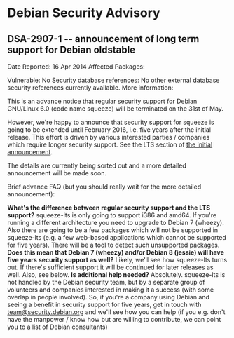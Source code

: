 
Debian Security Advisory
========================


DSA-2907-1 -- announcement of long term support for Debian oldstable
--------------------------------------------------------------------



Date Reported:
16 Apr 2014
Affected Packages:



Vulnerable:
No
Security database references:
No other external database security references currently available.
More information:


This is an advance notice that regular security support for Debian
GNU/Linux 6.0 (code name squeeze) will be terminated on the 31st of
May.




However, we're happy to announce that security support for squeeze is
going to be extended until February 2016, i.e. five years after the
initial release. This effort is driven by various interested parties /
companies which require longer security support. See the LTS section
of [the initial announcement](https://lists.debian.org/debian-devel-announce/2014/03/msg00004.html).




The details are currently being sorted out and a more detailed
announcement will be made soon.




Brief advance FAQ (but you should really wait for the more detailed
announcement):




**What's the difference between regular security support and the LTS
 support?**
squeeze-lts is only going to support i386 and amd64. If you're
 running a different architecture you need to upgrade to Debian 7
 (wheezy). Also there are going to be a few packages which will not
 be supported in squeeze-lts (e.g. a few web-based applications
 which cannot be supported for five years). There will be a tool to
 detect such unsupported packages.
**Does this mean that Debian 7 (wheezy) and/or Debian 8 (jessie) will
 have five years security support as well?**
Likely, we'll see how squeeze-lts turns out. If there's sufficient
 support it will be continued for later releases as well. Also, see
 below.
**Is additional help needed?**
Absolutely. squeeze-lts is not handled by the Debian security team,
 but by a separate group of volunteers and companies interested in
 making it a success (with some overlap in people involved). So, if
 you're a company using Debian and seeing a benefit in security
 support for five years, get in touch with team@security.debian.org
 and we'll see how you can help (if you e.g. don't have the manpower /
 know how but are willing to contribute, we can point you to a list
 of Debian consultants)





